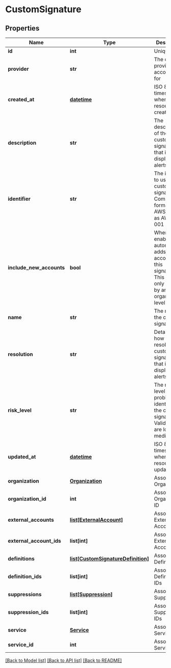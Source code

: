 # CustomSignature

## Properties
Name | Type | Description | Notes
------------ | ------------- | ------------- | -------------
**id** | **int** | Unique ID | [optional] 
**provider** | **str** | The cloud provider this account is for | [optional] 
**created_at** | [**datetime**](DateTime.md) | ISO 8601 timestamp when the resource was created | [optional] 
**description** | **str** | The description of the custom signature that is displayed on alerts | [optional] 
**identifier** | **str** | The identifier to use for the custom signature. Common format is AWS:- such as AWS:IAM-001 | [optional] 
**include_new_accounts** | **bool** | When enabled, automatically adds new accounts to this signature. This field can only be set by an organization level user. | [optional] 
**name** | **str** | The name of the custom signature | [optional] 
**resolution** | **str** | Details for how to resolve this custom signature that is displayed on alerts | [optional] 
**risk_level** | **str** | The risk-level of the problem identified by the custom signature. Valid values are low, medium, high | [optional] 
**updated_at** | [**datetime**](DateTime.md) | ISO 8601 timestamp when the resource was updated | [optional] 
**organization** | [**Organization**](Organization.md) | Associated Organization | [optional] 
**organization_id** | **int** | Associated Organization ID | [optional] 
**external_accounts** | [**list[ExternalAccount]**](ExternalAccount.md) | Associated External Accounts | [optional] 
**external_account_ids** | **list[int]** | Associated External Accounts IDs | [optional] 
**definitions** | [**list[CustomSignatureDefinition]**](CustomSignatureDefinition.md) | Associated Definitions | [optional] 
**definition_ids** | **list[int]** | Associated Definitions IDs | [optional] 
**suppressions** | [**list[Suppression]**](Suppression.md) | Associated Suppressions | [optional] 
**suppression_ids** | **list[int]** | Associated Suppressions IDs | [optional] 
**service** | [**Service**](Service.md) | Associated Service | [optional] 
**service_id** | **int** | Associated Service ID | [optional] 

[[Back to Model list]](../README.md#documentation-for-models) [[Back to API list]](../README.md#documentation-for-api-endpoints) [[Back to README]](../README.md)


